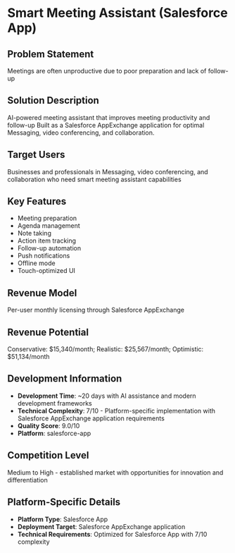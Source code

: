 # Smart Meeting Assistant (Salesforce App)

## Problem Statement
Meetings are often unproductive due to poor preparation and lack of follow-up

## Solution Description
AI-powered meeting assistant that improves meeting productivity and follow-up Built as a Salesforce AppExchange application for optimal Messaging, video conferencing, and collaboration.

## Target Users
Businesses and professionals in Messaging, video conferencing, and collaboration who need smart meeting assistant capabilities

## Key Features
- Meeting preparation
- Agenda management
- Note taking
- Action item tracking
- Follow-up automation
- Push notifications
- Offline mode
- Touch-optimized UI

## Revenue Model
Per-user monthly licensing through Salesforce AppExchange

## Revenue Potential
Conservative: $15,340/month; Realistic: $25,567/month; Optimistic: $51,134/month

## Development Information
- **Development Time**: ~20 days with AI assistance and modern development frameworks
- **Technical Complexity**: 7/10 - Platform-specific implementation with Salesforce AppExchange application requirements
- **Quality Score**: 9.0/10
- **Platform**: salesforce-app

## Competition Level
Medium to High - established market with opportunities for innovation and differentiation

## Platform-Specific Details
- **Platform Type**: Salesforce App
- **Deployment Target**: Salesforce AppExchange application
- **Technical Requirements**: Optimized for Salesforce App with 7/10 complexity
